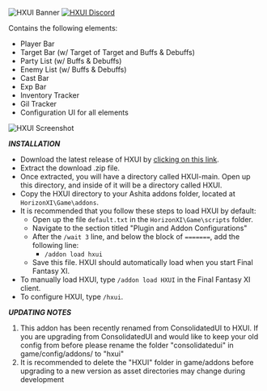 ![HXUI Banner](https://user-images.githubusercontent.com/124013059/220467961-2bcd7ec4-02bc-4ef1-92c5-1ddd98cfc0ac.png)
[![HXUI Discord](https://user-images.githubusercontent.com/124013059/220468014-bb680d46-3083-452e-803f-20f1385c7e72.png)](https://discord.gg/qepeymYw9y)

Contains the following elements:
* Player Bar
* Target Bar (w/ Target of Target and Buffs & Debuffs)
* Party List (w/ Buffs & Debuffs)
* Enemy List (w/ Buffs & Debuffs)
* Cast Bar
* Exp Bar
* Inventory Tracker
* Gil Tracker
* Configuration UI for all elements

![HXUI Screenshot](https://user-images.githubusercontent.com/124013059/220468124-38323cf6-f6a8-40f8-860c-4420f9632130.png)

***INSTALLATION***
* Download the latest release of HXUI by [clicking on this link](https://github.com/tirem/HXUI/archive/refs/heads/main.zip).
* Extract the download .zip file.
* Once extracted, you will have a directory called HXUI-main.  Open up this directory, and inside of it will be a directory called HXUI.
* Copy the HXUI directory to your Ashita addons folder, located at `HorizonXI\Game\addons`.
* It is recommended that you follow these steps to load HXUI by default:
    * Open up the file `default.txt` in the `HorizonXI\Game\scripts` folder.
    * Navigate to the section titled "Plugin and Addon Configurations"
    * After the `/wait 3` line, and below the block of `=======`, add the following line:
        * `/addon load hxui`
    * Save this file.  HXUI should automatically load when you start Final Fantasy XI.
* To manually load HXUI, type `/addon load HXUI` in the Final Fantasy XI client.
* To configure HXUI, type `/hxui`.

***UPDATING NOTES***
1) This addon has been recently renamed from ConsolidatedUI to HXUI. If you are upgrading from ConsolidatedUI and would like to keep your old config from before please rename the folder "consolidatedui" in game/config/addons/ to "hxui"
2) It is recommended to delete the "HXUI" folder in game/addons before upgrading to a new version as asset directories may change during development
